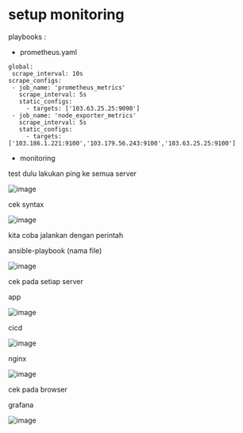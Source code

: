 # setup monitoring 


playbooks :

- prometheus.yaml

```
global:
 scrape_interval: 10s
scrape_configs:
 - job_name: 'prometheus_metrics'
   scrape_interval: 5s
   static_configs:
     - targets: ['103.63.25.25:9090']
 - job_name: 'node_exporter_metrics'
   scrape_interval: 5s
   static_configs:  
     - targets: ['103.186.1.221:9100','103.179.56.243:9100','103.63.25.25:9100']
```


- monitoring 








test dulu lakukan ping ke semua server



![image](https://user-images.githubusercontent.com/18206510/193113503-8c8d7fd7-6508-4006-8c32-683ed5416f05.png)



cek syntax



![image](https://user-images.githubusercontent.com/18206510/193114169-ebb97b04-02e4-4fc2-9cec-7869eb1ea0ae.png)



kita coba jalankan dengan perintah 



ansible-playbook (nama file)



![image](https://user-images.githubusercontent.com/18206510/193123119-a85cbf28-24b1-490e-a709-5d4b6afc0df3.png)



cek pada setiap server


app


![image](https://user-images.githubusercontent.com/18206510/193123955-ec81b046-4091-428c-9638-e429e0840740.png)



cicd



![image](https://user-images.githubusercontent.com/18206510/193124460-f6f9f0bd-7779-41d3-bc3b-1528ecc01281.png)



nginx




![image](https://user-images.githubusercontent.com/18206510/193124392-393c2168-849b-4ceb-a1c8-d720abcb1996.png)




cek pada browser 



grafana



![image](https://user-images.githubusercontent.com/18206510/193125274-5149aa94-4bfc-413e-b912-f112941dd611.png)


















